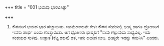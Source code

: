 +++
title = "001 ಭಯವು ಭಾರವಿಸಿತ್ತು"

+++
1. ಕೌರವರಿಗೆ ಭಯದ ಭಾರ ಹೆಚ್ಚಾಯಿತು. ಜನಮೇಜಯನೇ ಕೇಳು ಕೌರವ ಸೇನೆಯಲ್ಲಿ ಭೀಷ್ಮ ಹಾಗೂ ದ್ರೋಣರಿಗೆ ಇವನು ಪಾರ್ಥ ಎಂದು ಗೊತ್ತಾಯಿತು. ಆಗ ದ್ರೋಣರು ಭೀಷ್ಮರಿಗೆ "ನಾವು ಗೆಲ್ಲುವುದು ಸಾಧ್ಯವಿಲ್ಲ. ಇದು ಸಂಶಯದ ಸುಳಿವು. ಉತ್ಪಾತ (ಕೆಟ್ಟ ಶಕುನ) ಶತ, ಇದು ಲಯದ ಬೀಜ. ಭೀಷ್ಮರೇ ಇದನ್ನು ಗಮನಿಸಿ" ಎಂದರು.